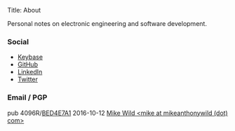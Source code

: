 Title: About

Personal notes on electronic engineering and software development.

### Social
- [Keybase](https://keybase.io/mikeanthonywild)
- [GitHub](https://github.com/mikeanthonywild)
- [LinkedIn](https://www.linkedin.com/in/mike-wild-629b2339)
- [Twitter](https://twitter.com/mikeanthonywild)

### Email / PGP

pub  4096R/[BED4E7A1](https://pgp.mit.edu/pks/lookup?op=get&search=0x71F854EDBED4E7A1) 2016-10-12 [Mike Wild <mike at mikeanthonywild (dot) com\>](https://pgp.mit.edu/pks/lookup?op=get&search=0x71F854EDBED4E7A1)
